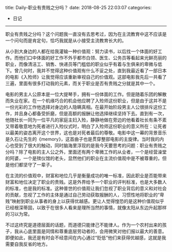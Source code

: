 title: Daily-职业有贵贱之分吗？
date: 2018-08-25 22:03:07
categories:
- 日记

---

职业有贵贱之分吗？这个问题我一直没有去思考过，因为在主流教育中这不应该是一个问句而是肯定句，恰巧我就是从小接受主流教育长大的。

从小到大身边的人都在给我灌输一种价值观：努力读书，以后找一个体面的好工作。而他们口中体面的好工作不外乎都市白领、医生、公务员等看起来光鲜亮丽的职业，而像清洁工、销售、快递员等门槛低的职业似乎有着与生俱来的卑微与低下。曾几何时，我并不觉得这种价值观有什么不妥之处，直到我最近看了一部日本的电影《入殓师》让我觉得应该重新审视自己的价值观。这部电影我先后一共看了三遍，里面有很多打动我的元素，而关于职业是否有贵贱之分就是其中一个。

电影的男主人公原本是一位大提琴手，拥有一份体面的工作。但是随着乐团的解散而失业在家。在一个机缘巧合的机会他应聘了入殓师这份职业，但是由于这并不是一份光彩的工作他选择对身边的人隐瞒真相。在最开始阶段男主人公很排斥这份工作，并且身心都备受折磨，但是高额的报酬让他选择继续坚持下去。直到有一次，他随社长一同为一位平凡的家庭主妇入殓，静静地做在旁边的他看着社长有条不紊又带着敬意地为死者进行入殓仪式时，明白了入殓师这份职业的意义所在：让死者以最美的姿态离开这个世界，这也是对死者最后的尊敬。电影中这一幕的背景音乐是久石让先生的《memory》，这首曲子也是贯穿整部电影的主旋律。当时我的内心也受到了很大的触动，同时脑海里浮现的是我今天要思考的问题：职业有贵贱之分吗？除了电影的主人公之外，里面还有两个卑微工作的从业者，一个是经营澡堂的阿婆，一个是殡仪馆的老头，显然他们的职业在主流价值观中是不被尊重的，但是他们都坚守了一辈子。

在主流的价值观中，财富和地位几乎是衡量成功的唯一标准，因此职业是否能带来财富和地位决定了职业的贵贱。这是外界给予一个职业的评判标准，也是大多数人的标准，也是我的标准。这种普世的价值观让我们忽视了职业背后的意义和对社会的贡献，忽视了工作的主体是通过自己劳动获取报酬的人，习惯性地将职业的“卑贱”映射到职业从事者的身上以获得优越感。更让人觉得惶恐的是这种价值观似乎已经根深蒂固，以致于在很多人看来是理所当然的事情，就像太阳从东边升起那样的习以为常。

不过这终究是道德层面的话题，而道德只能律己不能律人。作为一个农村出来的孩子，我从心底里面是同情和尊重底层劳动者的，会用微笑对他们报以最大的善意。即便如此，我还是有时会不经意间在内心通过“贬低”他们来获得优越感，这就是我需要自我反省的地方。